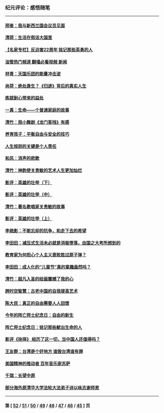 ### 纪元评论：感悟随笔
---
#### [邢鉴：我与新西兰国会议员见面](../../pages/nsc1035/n13111626.md?08020330) 
#### [清荷：生活在假话大国里](../../pages/nsc1035/n13103916.md?08020330) 
#### [【名家专栏】反迫害22周年 铭记那些英勇的人](../../pages/nsc1035/n13102771.md?08020330) 
#### [油管热门频道 翻墙必看视频 新闻](ok?08020330)
#### [林青：天国乐团的能量冲击波](../../pages/nsc1035/n13099634.md?08020330) 
#### [尚荷：绝处逢生？《归途》背后的真实人生](../../pages/nsc1035/n13099470.md?08020330) 
#### [练就耐心带来的益处](../../pages/nsc1035/n13081876.md?08020330) 
#### [一真：生命——个普通家庭的故事](../../pages/nsc1035/n13075782.md?08020330) 
#### [清竹：观小舞剧《龙门客栈》有感](../../pages/nsc1035/n13069850.md?08020330) 
#### [养育孩子：平衡自由与安全的技巧](../../pages/nsc1035/n13054510.md?08020330) 
#### [人生规则的关键是个人责任](../../pages/nsc1035/n13053252.md?08020330) 
#### [和风：消声的悲歌](../../pages/nsc1035/n13051994.md?08020330) 
#### [清竹：神韵使关贵敏的艺术人生更加灿烂](../../pages/nsc1035/n13038731.md?08020330) 
#### [影评：英雄的壮举（下）](../../pages/nsc1035/n13027438.md?08020330) 
#### [影评：英雄的壮举（中）](../../pages/nsc1035/n13027244.md?08020330) 
#### [清竹：著名歌唱家关贵敏的故事](../../pages/nsc1035/n13025435.md?08020330) 
#### [影评：英雄的壮举（上）](../../pages/nsc1035/n13024688.md?08020330) 
#### [李疏影：不能忘却的抗争，和走下去的希望](../../pages/nsc1035/n13022097.md?08020330) 
#### [李田田：减压式生活未必就是消极堕落，由国之大考所想到的](../../pages/nsc1035/n13017621.md?08020330) 
#### [教育家为何担心个人主义衰败胜过原子弹？](../../pages/nsc1035/n13002969.md?08020330) 
#### [李田田：成人化的“儿童节”真的童趣盎然吗？](../../pages/nsc1035/n13000386.md?08020330) 
#### [清竹：超凡入圣的绘画震撼了我的心](../../pages/nsc1035/n12993985.md?08020330) 
#### [跨时空智慧：古老中国的自我提高艺术](../../pages/nsc1035/n12988506.md?08020330) 
#### [陈大民：真正的自由需要人人回馈](../../pages/nsc1035/n12990148.md?08020330) 
#### [今年的阵亡将士纪念日：自由的新生](../../pages/nsc1035/n12989540.md?08020330) 
#### [阵亡将士纪念日：铭记那些献出生命的人](../../pages/nsc1035/n12985418.md?08020330) 
#### [影评《抉择》 经历了这一切，当中国人还值得吗？](../../pages/nsc1035/n12983029.md?08020330) 
#### [王友群：台湾是个好地方 谁毁台湾谁有罪](../../pages/nsc1035/n12977761.md?08020330) 
#### [美国精神的推动者 百年音乐家苏萨](../../pages/nsc1035/n12974542.md?08020330) 
#### [千瑞：长望中原](../../pages/nsc1035/n12976554.md?08020330) 
#### [部分海外原清华大学法轮大法弟子诗以咏志谢师恩](../../pages/nsc1035/n12957723.md?08020330) 

---
#### 第 [ [52](./52.md?08020330) / [51](./51.md?08020330) / [50](./50.md?08020330) / [49](./49.md?08020330) / [48](./48.md?08020330) / [47](./47.md?08020330) / [46](./46.md?08020330) / [45](./45.md?08020330) ] 页
